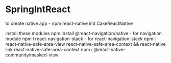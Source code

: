 # SpringIntReact

to create native app -       npm react-native init CakeReactNative

install these modules
npm install @react-navigation/native   - for navigation module
npm i react-navigation-stack             -  for react-navigation-stack
npm i react-native-safe-area-view react-native-safe-area-context && react-native link react-native-safe-area-context
npm i @react-native-community/masked-view